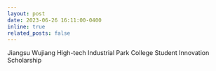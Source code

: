 ```yaml
---
layout: post
date: 2023-06-26 16:11:00-0400
inline: true
related_posts: false
---
```


Jiangsu Wujiang High-tech Industrial Park College Student Innovation Scholarship